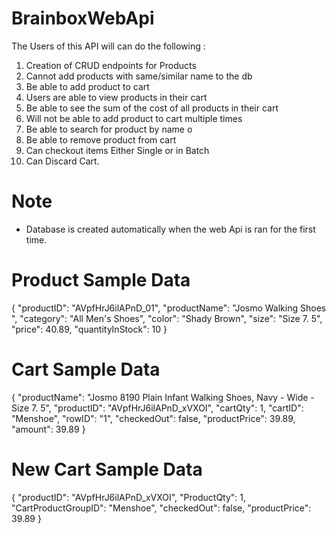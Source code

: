 # BrainboxWebApi
The Users of this API will can do the following :
1. Creation of CRUD endpoints for Products
2. Cannot add products with same/similar name to the db
3. Be able to add product to cart
4. Users are able to view products in their cart
5. Be able to see the sum of the cost of all products in their cart
6. Will not be able to add product to cart multiple times
7. Be  able to search for product by name o
8. Be able to remove product from cart
9. Can checkout items Either Single or in Batch
10. Can Discard Cart.

# Note

- Database is created automatically when the web Api is ran for the first time.

# Product Sample Data

{
    "productID": "AVpfHrJ6ilAPnD_01",
    "productName": "Josmo Walking Shoes ",
    "category": "All Men's Shoes",
    "color": "Shady Brown",
    "size": "Size 7. 5",
    "price": 40.89,
    "quantityInStock": 10
  }

  # Cart Sample Data
  {
    "productName": "Josmo 8190 Plain Infant Walking Shoes, Navy - Wide - Size 7. 5",
    "productID": "AVpfHrJ6ilAPnD_xVXOI",
    "cartQty": 1,
    "cartID": "Menshoe",
    "rowID": "1",
    "checkedOut": false,
    "productPrice": 39.89,
    "amount": 39.89
  }
  # New Cart Sample Data
   {
    "productID": "AVpfHrJ6ilAPnD_xVXOI",
    "ProductQty": 1,
    "CartProductGroupID": "Menshoe",
    "checkedOut": false,
    "productPrice": 39.89
  }

